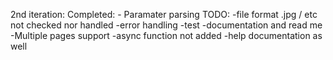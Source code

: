 2nd iteration:
	Completed:
		- Paramater parsing
	TODO:
		-file format .jpg / etc not checked nor handled
		-error handling
		-test 
		-documentation and read me
		-Multiple pages support
		-async function not added
		-help documentation as well